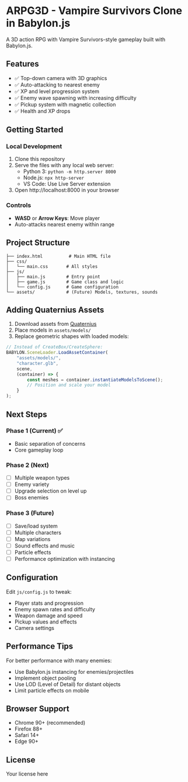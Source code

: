 # ARPG3D - Vampire Survivors Clone in Babylon.js

A 3D action RPG with Vampire Survivors-style gameplay built with Babylon.js.

## Features
- ✅ Top-down camera with 3D graphics
- ✅ Auto-attacking to nearest enemy
- ✅ XP and level progression system
- ✅ Enemy wave spawning with increasing difficulty
- ✅ Pickup system with magnetic collection
- ✅ Health and XP drops

## Getting Started

### Local Development
1. Clone this repository
2. Serve the files with any local web server:
   - Python 3: `python -m http.server 8000`
   - Node.js: `npx http-server`
   - VS Code: Use Live Server extension
3. Open http://localhost:8000 in your browser

### Controls
- **WASD** or **Arrow Keys**: Move player
- Auto-attacks nearest enemy within range

## Project Structure
```
├── index.html          # Main HTML file
├── css/
│   └── main.css       # All styles
├── js/
│   ├── main.js        # Entry point
│   ├── game.js        # Game class and logic
│   └── config.js      # Game configuration
└── assets/            # (Future) Models, textures, sounds
```

## Adding Quaternius Assets

1. Download assets from [Quaternius](https://quaternius.com/)
2. Place models in `assets/models/`
3. Replace geometric shapes with loaded models:

```javascript
// Instead of CreateBox/CreateSphere:
BABYLON.SceneLoader.LoadAssetContainer(
    "assets/models/", 
    "character.glb", 
    scene, 
    (container) => {
        const meshes = container.instantiateModelsToScene();
        // Position and scale your model
    }
);
```

## Next Steps

### Phase 1 (Current) ✅
- Basic separation of concerns
- Core gameplay loop

### Phase 2 (Next)
- [ ] Multiple weapon types
- [ ] Enemy variety
- [ ] Upgrade selection on level up
- [ ] Boss enemies

### Phase 3 (Future)
- [ ] Save/load system
- [ ] Multiple characters
- [ ] Map variations
- [ ] Sound effects and music
- [ ] Particle effects
- [ ] Performance optimization with instancing

## Configuration

Edit `js/config.js` to tweak:
- Player stats and progression
- Enemy spawn rates and difficulty
- Weapon damage and speed
- Pickup values and effects
- Camera settings

## Performance Tips

For better performance with many enemies:
- Use Babylon.js instancing for enemies/projectiles
- Implement object pooling
- Use LOD (Level of Detail) for distant objects
- Limit particle effects on mobile

## Browser Support
- Chrome 90+ (recommended)
- Firefox 88+
- Safari 14+
- Edge 90+

## License
Your license here
